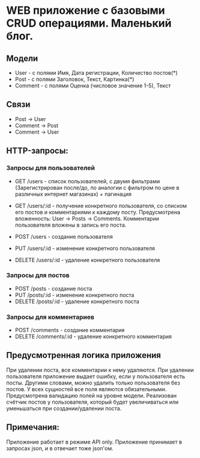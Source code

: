 # WEB приложение с базовыми CRUD операциями. Маленький блог.

## Модели
 
* User - с полями Имя, Дата регистрации, Количество постов(*)
* Post - с полями Заголовок, Текст, Картинка(*)
* Comment - с полями Оценка (числовое значение 1-5), Текст

## Связи

* Post -> User
* Comment -> Post
* Comment -> User

## HTTP-запросы:

### Запросы для пользователей
* GET /users - список пользователей, с двумя фильтрами (Зарегистрирован после/до, по аналогии с фильтром по цене в различных интернет магазинах) + пагинация

* GET /users/:id - получение конкретного пользователя, со списком его постов и комментариями к каждому посту. 
  Предусмотрена вложенность: User -> Posts -> Comments. Комментарии пользователя вложены в запись его поста.

* POST /users - создание пользователя
* PUT /users/:id - изменение конкретного пользователя
* DELETE /users/:id - удаление конкретного пользователя

### Запросы для постов
* POST /posts - создание поста
* PUT /posts/:id - изменение конкретного поста
* DELETE /posts/:id - удаление конкретного поста

### Запросы для комментариев
* POST /comments - создание комментария
* DELETE /comments/:id - удаление конкретного комментария

## Предусмотренная логика приложения

При удалении поста, все комментарии к нему удаляются.
При удалении пользователя приложение выдает ошибку, если у пользователя есть посты. Другими словами, можно удалить только пользователя без постов.
У всех сущностей все поля являются обязательными.
Предусмотрена валидацию полей на уровне модели.
Реализован счётчик постов у пользователя, который будет увеличиваться или уменьшаться при создании/удалении поста. 
 

## Примечания:

Приложение работает в режиме API only.
Приложение принимает в запросах json, и в отвечает тоже json'ом.
